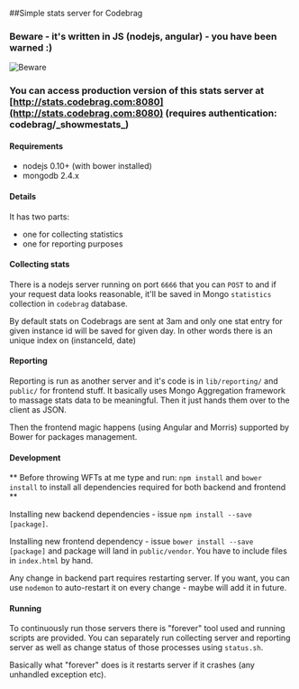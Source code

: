 ##Simple stats server for Codebrag

### Beware - it's written in JS (nodejs, angular) - you have been warned :)

![Beware](http://ecx.images-amazon.com/images/I/41Z6n%2BjZcKL._SL500_AA300_.jpg)

### You can access production version of this stats server at [http://stats.codebrag.com:8080](http://stats.codebrag.com:8080) (requires authentication: codebrag/\_showmestats\_)

#### Requirements
- nodejs 0.10+ (with bower installed)
- mongodb 2.4.x

#### Details

It has two parts:

- one for collecting statistics 
- one for reporting purposes


#### Collecting stats
There is a nodejs server running on port `6666` that you can `POST` to and if your request data looks reasonable, it'll be saved in Mongo `statistics` collection in `codebrag` database. 

By default stats on Codebrags are sent at 3am and only one stat entry for given instance id will be saved for given day. In other words there is an unique index on (instanceId, date)

#### Reporting
Reporting is run as another server and it's code is in `lib/reporting/` and `public/` for frontend stuff. It basically uses Mongo Aggregation framework to massage stats data to be meaningful. Then it just hands them over to the client as JSON.

Then the frontend magic happens (using Angular and Morris) supported by Bower for packages management.

#### Development

** Before throwing WFTs at me type and run: `npm install` and `bower install` to install all dependencies required for both backend and frontend ** 

Installing new backend dependencies - issue `npm install --save [package]`.

Installing new frontend dependency - issue `bower install --save [package]` and package will land in `public/vendor`. You have to include files in `index.html` by hand.

Any change in backend part requires restarting server. If you want, you can use `nodemon` to auto-restart it on every change - maybe will add it in future.

#### Running

To continuously run those servers there is "forever" tool used and running scripts are provided. You can separately run collecting server and reporting server as well as change status of those processes using `status.sh`.

Basically what "forever" does is it restarts server if it crashes (any unhandled exception etc).
